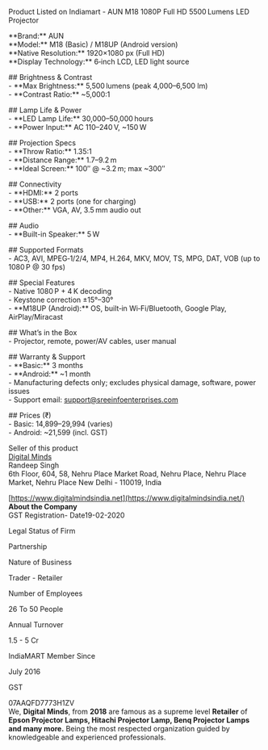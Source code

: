  Product Listed on Indiamart \- AUN M18 1080P Full HD 5500 Lumens LED Projector 

\*\*Brand:\*\* AUN    
\*\*Model:\*\* M18 (Basic) / M18UP (Android version)    
\*\*Native Resolution:\*\* 1920×1080 px (Full HD)    
\*\*Display Technology:\*\* 6‑inch LCD, LED light source  

\#\# Brightness & Contrast  
\- \*\*Max Brightness:\*\* 5,500 lumens (peak 4,000–6,500 lm)    
\- \*\*Contrast Ratio:\*\* \~5,000:1  

\#\# Lamp Life & Power  
\- \*\*LED Lamp Life:\*\* 30,000–50,000 hours    
\- \*\*Power Input:\*\* AC 110–240 V, \~150 W  

\#\# Projection Specs  
\- \*\*Throw Ratio:\*\* 1.35:1    
\- \*\*Distance Range:\*\* 1.7–9.2 m    
\- \*\*Ideal Screen:\*\* 100″ @ \~3.2 m; max \~300″  

\#\# Connectivity  
\- \*\*HDMI:\*\* 2 ports    
\- \*\*USB:\*\* 2 ports (one for charging)    
\- \*\*Other:\*\* VGA, AV, 3.5 mm audio out  

\#\# Audio  
\- \*\*Built-in Speaker:\*\* 5 W  

\#\# Supported Formats  
\- AC3, AVI, MPEG‑1/2/4, MP4, H.264, MKV, MOV, TS, MPG, DAT, VOB (up to 1080 P @ 30 fps)  

\#\# Special Features  
\- Native 1080 P \+ 4 K decoding    
\- Keystone correction ±15°–30°    
\- \*\*M18UP (Android):\*\* OS, built‑in Wi‑Fi/Bluetooth, Google Play, AirPlay/Miracast  

\#\# What’s in the Box  
\- Projector, remote, power/AV cables, user manual  

\#\# Warranty & Support  
\- \*\*Basic:\*\* 3 months    
\- \*\*Android:\*\* \~1 month    
\- Manufacturing defects only; excludes physical damage, software, power issues    
\- Support email: support@sreeinfoenterprises.com  

\#\# Prices (₹)  
\- Basic: 14,899–29,994 (varies)    
\- Android: \~21,599 (incl. GST)  

Seller of this product  
[Digital Minds](https://www.digitalmindsindia.net/)  
Randeep Singh  
6th Floor, 604, 58, Nehru Place Market Road, Nehru Place, Nehru Place Market, Nehru Place New Delhi \- 110019, India

[https://www.digitalmindsindia.net](https://www.digitalmindsindia.net/)  
**About the Company**  
GST Registration-  Date19-02-2020

Legal Status of Firm

Partnership

Nature of Business

Trader \- Retailer

Number of Employees

26 To 50 People

Annual Turnover

1.5 \- 5 Cr

IndiaMART Member Since

July 2016

GST

07AAQFD7773H1ZV  
We, **Digital Minds**, from **2018** are famous as a supreme level **Retailer** of **Epson Projector Lamps, Hitachi Projector Lamp, Benq Projector Lamps and many more.** Being the most respected organization guided by knowledgeable and experienced professionals.

